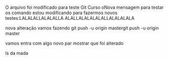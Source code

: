 O arquivo foi modificado para teste
Git Curso
oNova mensagem para testar os comando
estou modificando para fazermos novos testes:LALALALLALALALLA
ALALLALALALALALLALALALALA

nova alteração vamos fazendo
git push -u origin mastergit push -u origin master


vamos entra com algo novo par mostrar que foi alterado

ls
da mada

